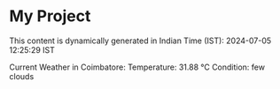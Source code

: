 # My Project

This content is dynamically generated in Indian Time (IST): 2024-07-05 12:25:29 IST


Current Weather in Coimbatore:
Temperature: 31.88 °C
Condition: few clouds
